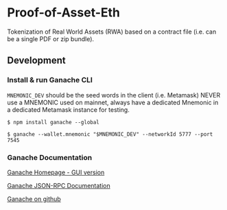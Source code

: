 # Proof-of-Asset-Eth

Tokenization of Real World Assets (RWA) based on a contract file (i.e. can be a single PDF or zip bundle).


## Development 

### Install & run Ganache CLI

`MNEMONIC_DEV` should be the seed words in the client (i.e. Metamask) NEVER use a MNEMONIC used on mainnet, always have a dedicated Mnemonic in a dedicated Metamask instance for testing.

`$ npm install ganache --global`

`$ ganache --wallet.mnemonic "$MNEMONIC_DEV" --networkId 5777 --port 7545`


### Ganache Documentation

[Ganache Homepage - GUI version](https://trufflesuite.com/ganache/)

[Ganache JSON-RPC Documentation](https://ganache.dev/)

[Ganache on github](https://github.com/trufflesuite/ganache)